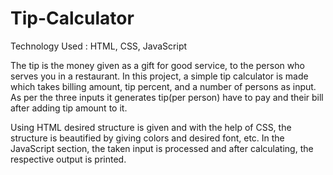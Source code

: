 # Tip-Calculator
Technology Used : HTML, CSS, JavaScript

The tip is the money given as a gift for good service, to the person who serves you in a restaurant. In this project, a simple tip calculator is made which takes billing amount, tip percent, and a number of persons as input. As per the three inputs it generates tip(per person) have to pay and their bill after adding tip amount to it.

Using HTML desired structure is given and with the help of CSS, the structure is beautified by giving colors and desired font, etc. In the JavaScript section, the taken input is processed and after calculating, the respective output is printed.


